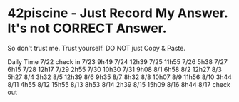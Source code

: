 # 42piscine - Just Record My Answer. It's not CORRECT Answer.

So don't trust me. Trust yourself.
DO NOT just Copy & Paste.

Daily Time
7/22	check in
7/23	9h49
7/24	12h39
7/25	11h55
7/26	5h38
7/27	6h15
7/28	12h17
7/29	2h55
7/30	10h30
7/31	9h08
8/1	6h58
8/2	12h27
8/3	5h27
8/4	3h32
8/5	12h39
8/6	9h35
8/7	8h32
8/8	10h07
8/9	11h56
8/10	3h44
8/11	4h55
8/12	15h55
8/13	8h53
8/14	2h39
8/15	15h09
8/16	8h44
8/17	check out
